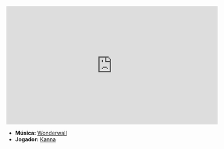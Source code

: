 <iframe width="560" height="315" src="https://www.youtube.com/embed/bx1Bh8ZvH84?si=tAznqxhzsznRctls" title="YouTube video player" frameborder="0" allow="accelerometer; autoplay; clipboard-write; encrypted-media; gyroscope; picture-in-picture; web-share" referrerpolicy="strict-origin-when-cross-origin" allowfullscreen></iframe>

- **Música:** [Wonderwall](../Músicas/Wonderwall.md)
- **Jogador:** [Kanna](content/Jogadores/Kanna.md)